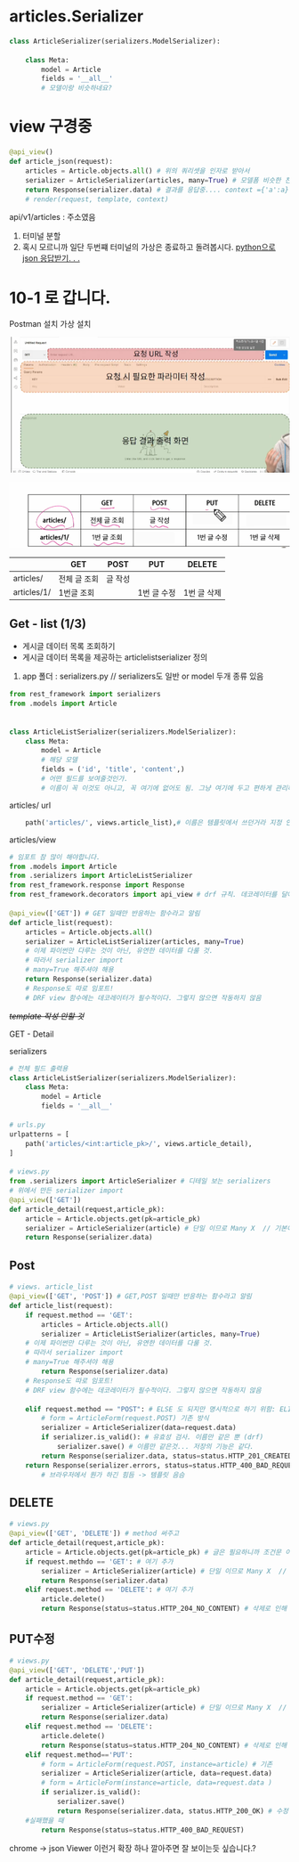 # articles.Serializer

```py
class ArticleSerializer(serializers.ModelSerializer):

    class Meta:
        model = Article
        fields = '__all__'
        # 모델이랑 비슷하네요?
```
# view 구경중
```py
@api_view()
def article_json(request):
    articles = Article.objects.all() # 위의 쿼리셋을 인자로 받아서
    serializer = ArticleSerializer(articles, many=True) # 모델폼 비슷한 친구
    return Response(serializer.data) # 결과를 응답중.... context ={'a':a} 가 사라짐
    # render(request, template, context)
```
api/v1/articles : 주소였음

1. 터미널 분할
2. 혹시 모르니까 일단 두번쨰 터미널의 가상은 종료하고 돌려봅시다.
[python으로 json 응답받기. . .](./99-json-response-practice/python-request-sample.py)


# 10-1 로 갑니다.
Postman 설치
가상 설치


![Alt text](image-3.png)

![Alt text](image-4.png)

|  |GET|POST|PUT|DELETE|
|---|---|---|---|---|
|articles/|전체 글 조회| 글 작성 |  |  |
|articles/1/| 1번글 조회| | 1번 글 수정| 1번 글 삭제| 

## Get - list (1/3)
- 게시글 데이터 목록 조회하기
- 게시글 데이터 목록을 제공하는 articlelistserializer 정의
  
1. app 폴더 : serializers.py // serializers도 일반 or model 두개 종류 있음 

```py
from rest_framework import serializers
from .models import Article


class ArticleListSerializer(serializers.ModelSerializer):
    class Meta:
        model = Article
        # 해당 모델
        fields = ('id', 'title', 'content',) 
        # 어떤 필드를 보여줄것인가.
        # 이름이 꼭 이것도 아니고, 꼭 여기에 없어도 됨. 그냥 여기에 두고 편하게 관리하자는 의미

```
articles/ url
```py
    path('articles/', views.article_list),# 이름은 템플릿에서 쓰던거라 지정 안했어요
```

articles/view
```py
# 임포트 참 많이 해야합니다.
from .models import Article
from .serializers import ArticleListSerializer
from rest_framework.response import Response
from rest_framework.decorators import api_view # drf 규칙. 데코레이터를 달아라.

@api_view(['GET']) # GET 일때만 반응하는 함수라고 알림
def article_list(request):
    articles = Article.objects.all()
    serializer = ArticleListSerializer(articles, many=True)
    # 이제 파이썬만 다루는 것이 아닌, 유연한 데이터를 다룰 것. 
    # 따라서 serializer import 
    # many=True 해주셔야 해용
    return Response(serializer.data)
    # Response도 따로 임포트!
    # DRF view 함수에는 데코레이터가 필수적이다. 그렇지 않으면 작동하지 않음
```

~~*template 작성 안할 것*~~

GET - Detail

serializers
```py
# 전체 필드 출력용  
class ArticleListSerializer(serializers.ModelSerializer):
    class Meta:
        model = Article
        fields = '__all__'

# urls.py
urlpatterns = [
    path('articles/<int:article_pk>/', views.article_detail),
]

# views.py
from .serializers import ArticleSerializer # 디테일 보는 serializers
# 위에서 만든 serializer import
@api_view(['GET'])
def article_detail(request,article_pk):
    article = Article.objects.get(pk=article_pk)
    serializer = ArticleSerializer(article) # 단일 이므로 Many X  // 기본이 many
    return Response(serializer.data)
```

## Post

```py
# views. article_list
@api_view(['GET', 'POST']) # GET,POST 일때만 반응하는 함수라고 알림
def article_list(request):
    if request.method == 'GET':
        articles = Article.objects.all()
        serializer = ArticleListSerializer(articles, many=True)
    # 이제 파이썬만 다루는 것이 아닌, 유연한 데이터를 다룰 것. 
    # 따라서 serializer import 
    # many=True 해주셔야 해용
        return Response(serializer.data)
    # Response도 따로 임포트!
    # DRF view 함수에는 데코레이터가 필수적이다. 그렇지 않으면 작동하지 않음
    
    elif request.method == "POST": # ELSE 도 되지만 명시적으로 하기 위함: ELIF
        # form = ArticleForm(request.POST) 기존 방식
        serializer = ArticleSerializer(data=request.data)
        if serializer.is_valid(): # 유효성 검사. 이름만 같은 뿐 (drf)
            serializer.save() # 이름만 같은것... 저장의 기능은 같다.
        return Response(serializer.data, status=status.HTTP_201_CREATED) # 상태코드 import
    return Response(serializer.errors, status=status.HTTP_400_BAD_REQUEST)
        # 브라우저에서 뭔가 하긴 힘듬 -> 템플릿 음슴
```

## DELETE

```py 
# views.py
@api_view(['GET', 'DELETE']) # method 써주고
def article_detail(request,article_pk): 
    article = Article.objects.get(pk=article_pk) # 글은 필요하니까 조건문 이전에.
    if request.methdo == 'GET': # 여기 추가
        serializer = ArticleSerializer(article) # 단일 이므로 Many X  // 기본이 many
        return Response(serializer.data)
    elif request.method == 'DELETE': # 여기 추가 
        article.delete()
        return Response(status=status.HTTP_204_NO_CONTENT) # 삭제로 인해 content 가 없어요. 명확한 삭제 성공을 의미합니다.
```

## PUT수정

```py
# views.py
@api_view(['GET', 'DELETE','PUT'])
def article_detail(request,article_pk):
    article = Article.objects.get(pk=article_pk)
    if request.method == 'GET':
        serializer = ArticleSerializer(article) # 단일 이므로 Many X  // 기본이 many
        return Response(serializer.data)
    elif request.method == 'DELETE':
        article.delete()
        return Response(status=status.HTTP_204_NO_CONTENT) # 삭제로 인해 content 가 없어요. 명확한 삭제 성공을 의미합니다.
    elif request.method=='PUT':
        # form = ArticleForm(request.POST, instance=article) # 기존
        serializer = ArticleSerializer(article, data=request.data)
        # form = ArticleForm(instance=article, data=request.data )
        if serializer.is_valid():
            serializer.save()
            return Response(serializer.data, status.HTTP_200_OK) # 수정 결과와, 200 ok 신호 
    #실패했을 때
        return Response(status=status.HTTP_400_BAD_REQUEST)
```

chrome -> json  Viewer 이런거 확장 하나 깔아주면 잘 보이는듯 싶습니다.? 